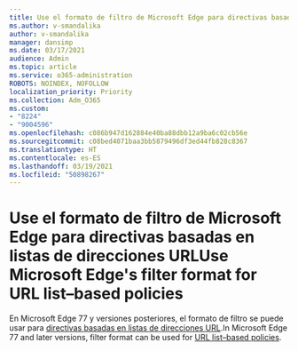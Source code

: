 ```yaml
---
title: Use el formato de filtro de Microsoft Edge para directivas basadas en listas de direcciones URL
ms.author: v-smandalika
author: v-smandalika
manager: dansimp
ms.date: 03/17/2021
audience: Admin
ms.topic: article
ms.service: o365-administration
ROBOTS: NOINDEX, NOFOLLOW
localization_priority: Priority
ms.collection: Adm_O365
ms.custom:
- "8224"
- "9004596"
ms.openlocfilehash: c086b947d162884e40ba88dbb12a9ba6c02cb56e
ms.sourcegitcommit: c08bed4071baa3bb5879496df3ed44fb828c8367
ms.translationtype: HT
ms.contentlocale: es-ES
ms.lasthandoff: 03/19/2021
ms.locfileid: "50898267"
---
```

# <a name="use-microsoft-edges-filter-format-for-url-listbased-policies"></a><span data-ttu-id="f6d56-102">Use el formato de filtro de Microsoft Edge para directivas basadas en listas de direcciones URL</span><span class="sxs-lookup"><span data-stu-id="f6d56-102">Use Microsoft Edge's filter format for URL list–based policies</span></span>

<span data-ttu-id="f6d56-103">En Microsoft Edge 77 y versiones posteriores, el formato de filtro se puede usar para [directivas basadas en listas de direcciones URL](https://docs.microsoft.com/deployedge/edge-learnmmore-url-list-filter%20format).</span><span class="sxs-lookup"><span data-stu-id="f6d56-103">In Microsoft Edge 77 and later versions, filter format can be used for [URL list–based policies](https://docs.microsoft.com/deployedge/edge-learnmmore-url-list-filter%20format).</span></span>

